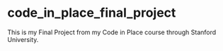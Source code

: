 # code_in_place_final_project
 This is my Final Project from my Code in Place course through Stanford University.

